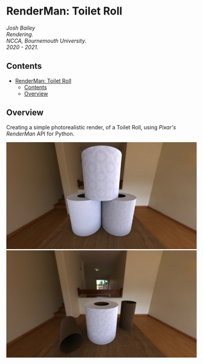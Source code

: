 # RenderMan: Toilet Roll
*Josh Bailey*<br />
*Rendering.*<br />
*NCCA, Bournemouth University.*<br />
*2020 - 2021.*<br />

## Contents
- [RenderMan: Toilet Roll](#renderman-toilet-roll)
  - [Contents](#contents)
  - [Overview](#overview)

## Overview
Creating a simple photorealistic render, of a Toilet Roll, using <i>Pixar's RenderMan</i> API for Python.

![](Images/final-renders/final-01.jpg)
![](Images/final-renders/final-02.jpg)
